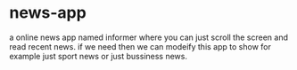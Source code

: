 # news-app
a online news app named informer where you can just scroll the screen and read recent news.
if we need then we can modeify this app to show for example just sport news or just bussiness news.
